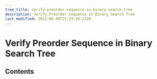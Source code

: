 ```yaml
---
tree_title: verify-preorder-sequence-in-binary-search-tree
description: Verify Preorder Sequence in Binary Search Tree
last_modified: 2022-06-09T21:23:28.2328
---
```


# Verify Preorder Sequence in Binary Search Tree

## Contents
